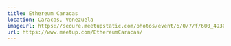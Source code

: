 ```yaml
---
title: Ethereum Caracas
location: Caracas, Venezuela
imageUrl: https://secure.meetupstatic.com/photos/event/6/0/7/f/600_493044703.jpeg
url: https://www.meetup.com/EthereumCaracas/
---
```

